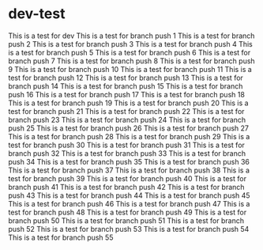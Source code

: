 # dev-test

This is a test for dev
This is a test for branch push 1
This is a test for branch push 2
This is a test for branch push 3
This is a test for branch push 4
This is a test for branch push 5
This is a test for branch push 6
This is a test for branch push 7
This is a test for branch push 8
This is a test for branch push 9
This is a test for branch push 10
This is a test for branch push 11
This is a test for branch push 12
This is a test for branch push 13
This is a test for branch push 14
This is a test for branch push 15
This is a test for branch push 16
This is a test for branch push 17
This is a test for branch push 18
This is a test for branch push 19
This is a test for branch push 20
This is a test for branch push 21
This is a test for branch push 22
This is a test for branch push 23
This is a test for branch push 24
This is a test for branch push 25
This is a test for branch push 26
This is a test for branch push 27
This is a test for branch push 28
This is a test for branch push 29
This is a test for branch push 30
This is a test for branch push 31
This is a test for branch push 32
This is a test for branch push 33
This is a test for branch push 34
This is a test for branch push 35
This is a test for branch push 36
This is a test for branch push 37
This is a test for branch push 38
This is a test for branch push 39
This is a test for branch push 40
This is a test for branch push 41
This is a test for branch push 42
This is a test for branch push 43
This is a test for branch push 44
This is a test for branch push 45
This is a test for branch push 46
This is a test for branch push 47
This is a test for branch push 48
This is a test for branch push 49
This is a test for branch push 50
This is a test for branch push 51
This is a test for branch push 52
This is a test for branch push 53
This is a test for branch push 54
This is a test for branch push 55

